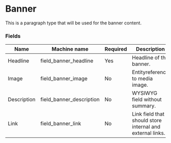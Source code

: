 # Banner
This is a paragraph type that will be used for the banner content.

### Fields
| Name  | Machine name | Required | Description |
| ------------- | ------------- | ------------- | ------------- |
| Headline | field\_banner_headline | Yes | Headline of the banner. |
| Image | field\_banner_image | No | Entityreference to media image. |
| Description | field\_banner_description | No | WYSIWYG field without summary. |
| Link | field\_banner_link | No | Link field that should store internal and external links. |
